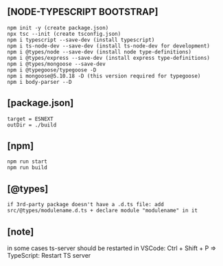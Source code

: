 
## [NODE-TYPESCRIPT BOOTSTRAP]
`npm init -y (create package.json)` <br>
`npx tsc --init (create tsconfig.json)` <br>
`npm i typescript --save-dev (install typescript)` <br>
`npm i ts-node-dev --save-dev (install ts-node-dev for development)` <br>
`npm i @types/node --save-dev (install node type-definitions)` <br>
`npm i @types/express --save-dev (install express type-definitions)` <br> 
`npm i @types/mongoose --save-dev` <br>
`npm i @typegoose/typegoose -D` <br>
`npm i mongoose@5.10.18 -D (this version required for typegoose)` <br>
`npm i body-parser --D` <br>

## [package.json]
`target = ESNEXT` <br>
`outDir = ./build` <br>

## [npm]
`npm run start` <br>
`npm run build` <br>

## [@types]
`if 3rd-party package doesn't have a .d.ts file: add src/@types/modulename.d.ts + declare module "modulename" in it`

## [note]
in some cases ts-server should be restarted in VSCode: Ctrl + Shift + P => TypeScript: Restart TS server

